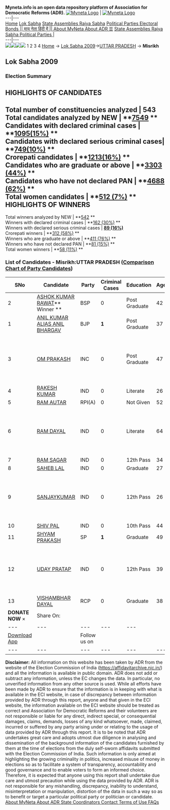 **Myneta.info is an open data repository platform of Association for Democratic Reforms (ADR).**
[![Myneta Logo](https://www.myneta.info/lib/img/myneta-logo.png)](https://www.myneta.info/) | [![Myneta Logo](https://www.myneta.info/lib/img/adr-logo.png)](https://adrindia.org)  
---|---  
[Home](https://www.myneta.info/) [Lok Sabha](https://www.myneta.info/#ls "Lok Sabha") [ State Assemblies ](https://www.myneta.info/#sa "State Assemblies") [Rajya Sabha](https://www.myneta.info/#rs "Rajya Sabha") [Political Parties ](https://www.myneta.info/party "Political Parties") [ Electoral Bonds ](https://www.myneta.info/electoral_bonds "Electoral Bonds") [ || माय नेता हिंदी में || ](https://translate.google.co.in/translate?prev=hp&hl=en&js=y&u=www.myneta.info&sl=en&tl=hi&history_state0=) [ About MyNeta ](https://adrindia.org/content/about-myneta) [ About ADR ](https://adrindia.org/about-adr/who-we-are) [☰](javascript:void\(0\))
[ State Assemblies ](https://www.myneta.info/#sa "State Assemblies") [ Rajya Sabha ](https://www.myneta.info/#rs "Rajya Sabha") [ Political Parties ](https://www.myneta.info/party "Political Parties")
|   
---|---  
![](https://www.myneta.info/lib/img/banner/banner-1.png)![](https://www.myneta.info/lib/img/banner/banner-2.png)![](https://www.myneta.info/lib/img/banner/banner-3.png)![](https://www.myneta.info/lib/img/banner/banner-4.png)
1  2  3  4 
[Home](https://www.myneta.info/) → [Lok Sabha 2009](https://www.myneta.info/ls2009/)→[UTTAR PRADESH](https://www.myneta.info/ls2009/index.php?action=show_constituencies&state_id=24) → **Misrikh**
### 
## Lok Sabha 2009
###  Election Summary 
HIGHLIGHTS OF CANDIDATES  
---  
Total number of constituencies analyzed |  543   
Total candidates analyzed by NEW | **[7549](https://www.myneta.info/ls2009/index.php?action=summary&subAction=candidates_analyzed&sort=candidate#summary) **  
Candidates with declared criminal cases | **[1095(15%)](https://www.myneta.info/ls2009/index.php?action=summary&subAction=crime&sort=candidate#summary) **  
Candidates with declared serious criminal cases| **[749(10%)](https://www.myneta.info/ls2009/index.php?action=summary&subAction=serious_crime&sort=candidate#summary) **  
Crorepati candidates | **[1213(16%)](https://www.myneta.info/ls2009/index.php?action=summary&subAction=crorepati&sort=candidate#summary) **  
Candidates who are graduate or above | **[3303 (44%)](https://www.myneta.info/ls2009/index.php?action=summary&subAction=education&sort=candidate#summary) **  
Candidates who have not declared PAN | **[4688 (62%)](https://www.myneta.info/ls2009/index.php?action=summary&subAction=without_pan&sort=candidate#summary) **  
Total women candidates | **[512 (7%)](https://www.myneta.info/ls2009/index.php?action=summary&subAction=women_candidate&sort=candidate#summary) **  
HIGHLIGHTS OF WINNERS  
---  
Total winners analyzed by NEW | **[542](https://www.myneta.info/ls2009/index.php?action=summary&subAction=winner_analyzed&sort=candidate#summary) **  
Winners with declared criminal cases | **[162 (30%)](https://www.myneta.info/ls2009/index.php?action=summary&subAction=winner_crime&sort=candidate#summary) **  
Winners with declared serious criminal cases | **[89 (16%)](https://www.myneta.info/ls2009/index.php?action=summary&subAction=winner_serious_crime&sort=candidate#summary)**  
Crorepati winners | **[312 (58%)](https://www.myneta.info/ls2009/index.php?action=summary&subAction=winner_crorepati&sort=candidate#summary) **  
Winners who are graduate or above | **[411 (76%)](https://www.myneta.info/ls2009/index.php?action=summary&subAction=winner_education&sort=candidate#summary) **  
Winners who have not declared PAN | **[81 (15%)](https://www.myneta.info/ls2009/index.php?action=summary&subAction=winner_without_pan&sort=candidate#summary) **  
Total women winners | **[58 (11%)](https://www.myneta.info/ls2009/index.php?action=summary&subAction=winner_women&sort=candidate#summary) **  
### List of Candidates - Misrikh:UTTAR PRADESH ([Comparison Chart of Party Candidates](https://www.myneta.info/ls2009/comparisonchart.php?constituency_id=344))
SNo | Candidate| Party| Criminal Cases| Education| Age| Total Assets| Liabilities  
---|---|---|---|---|---|---|---  
2  | [ASHOK KUMAR RAWAT](https://www.myneta.info/ls2009/candidate.php?candidate_id=5530)** Winner ** | BSP | 0 | Post Graduate| 42 | Rs 62,21,049 ~ 62 Lacs+ | Rs 6,65,426 ~ 6 Lacs+  
1  | [ANIL KUMAR ALIAS ANIL BHARGAV](https://www.myneta.info/ls2009/candidate.php?candidate_id=5529) | BJP | **1** | Post Graduate| 37 | Rs 64,48,396 ~ 64 Lacs+ | Rs 3,97,400 ~ 3 Lacs+  
3  | [OM PRAKASH](https://www.myneta.info/ls2009/candidate.php?candidate_id=5531) | INC | 0 | Post Graduate| 47 | ![](https://myneta.info/image_v2.php?myneta_folder=ls2009&candidate_id=5531&col=ta) | ![](https://myneta.info/image_v2.php?myneta_folder=ls2009&candidate_id=5531&col=lia)  
4  | [RAKESH KUMAR](https://www.myneta.info/ls2009/candidate.php?candidate_id=5536) | IND | 0 | Literate| 26 | Rs 63,500 ~ 63 Thou+ | Rs 0 ~   
5  | [RAM AUTAR](https://www.myneta.info/ls2009/candidate.php?candidate_id=5533) | RPI(A) | 0 | Not Given| 52 | Rs 15,02,466 ~ 15 Lacs+ | Rs 0 ~   
6  | [RAM DAYAL](https://www.myneta.info/ls2009/candidate.php?candidate_id=5537) | IND | 0 | Literate| 64 | ![](https://myneta.info/image_v2.php?myneta_folder=ls2009&candidate_id=5537&col=ta) | ![](https://myneta.info/image_v2.php?myneta_folder=ls2009&candidate_id=5537&col=lia)  
7  | [RAM SAGAR](https://www.myneta.info/ls2009/candidate.php?candidate_id=5538) | IND | 0 | 12th Pass| 34 | Rs 3,76,000 ~ 3 Lacs+ | Rs 0 ~   
8  | [SAHEB LAL](https://www.myneta.info/ls2009/candidate.php?candidate_id=5541) | IND | 0 | Graduate| 27 | Rs 60,000 ~ 60 Thou+ | Rs 0 ~   
9  | [SANJAYKUMAR](https://www.myneta.info/ls2009/candidate.php?candidate_id=5540) | IND | 0 | 12th Pass| 26 | ![](https://myneta.info/image_v2.php?myneta_folder=ls2009&candidate_id=5540&col=ta) | ![](https://myneta.info/image_v2.php?myneta_folder=ls2009&candidate_id=5540&col=lia)  
10  | [SHIV PAL](https://www.myneta.info/ls2009/candidate.php?candidate_id=5539) | IND | 0 | 10th Pass| 44 | Rs 22,76,000 ~ 22 Lacs+ | Rs 0 ~   
11  | [SHYAM PRAKASH](https://www.myneta.info/ls2009/candidate.php?candidate_id=5532) | SP | **1** | Graduate| 49 | Rs 72,52,808 ~ 72 Lacs+ | Rs 3,00,000 ~ 3 Lacs+  
12  | [UDAY PRATAP](https://www.myneta.info/ls2009/candidate.php?candidate_id=5535) | IND | 0 | 12th Pass| 39 | ![](https://myneta.info/image_v2.php?myneta_folder=ls2009&candidate_id=5535&col=ta) | ![](https://myneta.info/image_v2.php?myneta_folder=ls2009&candidate_id=5535&col=lia)  
13  | [VISHAMBHAR DAYAL](https://www.myneta.info/ls2009/candidate.php?candidate_id=5534) | RCP | 0 | Graduate| 38 | Rs 11,74,300 ~ 11 Lacs+ | Rs 2,00,000 ~ 2 Lacs+  
|  **DONATE NOW** × |  Share On:  | [](https://api.whatsapp.com/send?text=https%3A%2F%2Fmyneta.info%2Fpunjab2022%2Findex.php%3Faction%3Dshow_constituencies%26state_id%3D19) | [](https://www.facebook.com/sharer/sharer.php?u=https%3A%2F%2Fmyneta.info%2Fpunjab2022%2Findex.php%3Faction%3Dshow_constituencies%26state_id%3D19) | [](https://twitter.com/share?url=https%3A%2F%2Fmyneta.info%2Fpunjab2022%2Findex.php%3Faction%3Dshow_constituencies%26state_id%3D19)  
---|---|---|---|---  
| [ Download App ](https://play.google.com/store/apps/details?id=com.webrosoft.myneta1&pcampaignid=pcampaignidMKT-Other-global-all-co-prtnr-py-PartBadge-Mar2515-1) | [](https://play.google.com/store/apps/details?id=com.webrosoft.myneta1&pcampaignid=pcampaignidMKT-Other-global-all-co-prtnr-py-PartBadge-Mar2515-1) |  Follow us on  | [](https://www.facebook.com/adrindia.org/) | [](https://twitter.com/adrspeaks) | [](https://groups.google.com/g/national-election-watch?hl=en&pli=1) | [](https://www.instagram.com/adrspeaks/) | [](https://www.youtube.com/user/adrspeaks) | [](https://sharechat.com/profile/adrspeaks)  
---|---|---|---|---|---|---|---|---  
**Disclaimer:** All information on this website has been taken by ADR from the website of the Election Commission of India (https://affidavitarchive.nic.in/) and all the information is available in public domain. ADR does not add or subtract any information, unless the EC changes the data. In particular, no unverified information from any other source is used. While all efforts have been made by ADR to ensure that the information is in keeping with what is available in the ECI website, in case of discrepancy between information provided by ADR through this report, anyone and that given in the ECI website, the information available on the ECI website should be treated as correct and Association for Democratic Reforms and their volunteers are not responsible or liable for any direct, indirect special, or consequential damages, claims, demands, losses of any kind whatsoever, made, claimed, incurred or suffered by any party arising under or relating to the usage of data provided by ADR through this report. It is to be noted that ADR undertakes great care and adopts utmost due diligence in analysing and dissemination of the background information of the candidates furnished by them at the time of elections from the duly self-sworn affidavits submitted with the Election Commission of India. Such information is only aimed at highlighting the growing criminality in politics, increased misuse of money in elections so as to facilitate a system of transparency, accountability and good governance and to enable voters to form an informed choice. Therefore, it is expected that anyone using this report shall undertake due care and utmost precaution while using the data provided by ADR. ADR is not responsible for any mishandling, discrepancy, inability to understand, misinterpretation or manipulation, distortion of the data in such a way so as to benefit or target a particular political party or politician or candidate. 
[ About MyNeta ](https://adrindia.org/content/about-myneta) [ About ADR ](https://adrindia.org/about-adr/who-we-are) [ State Coordinators ](https://adrindia.org/about-adr/state-coordinators) [ Contact ](https://adrindia.org/contact-us) [ Terms of Use ](https://adrindia.org/content/adr-terms-use) [ FAQs ](https://adrindia.org/content/faqs)
